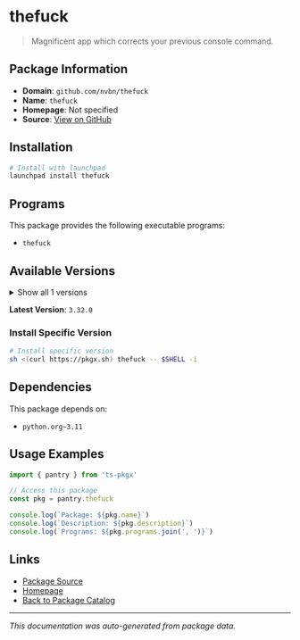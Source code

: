 # thefuck

> Magnificent app which corrects your previous console command.

## Package Information

- **Domain**: `github.com/nvbn/thefuck`
- **Name**: `thefuck`
- **Homepage**: Not specified
- **Source**: [View on GitHub](https://github.com/pkgxdev/pantry/tree/main/projects/github.com/nvbn/thefuck/package.yml)

## Installation

```bash
# Install with launchpad
launchpad install thefuck
```

## Programs

This package provides the following executable programs:

- `thefuck`

## Available Versions

<details>
<summary>Show all 1 versions</summary>

- `3.32.0`

</details>

**Latest Version**: `3.32.0`

### Install Specific Version

```bash
# Install specific version
sh <(curl https://pkgx.sh) thefuck -- $SHELL -i
```

## Dependencies

This package depends on:

- `python.org~3.11`

## Usage Examples

```typescript
import { pantry } from 'ts-pkgx'

// Access this package
const pkg = pantry.thefuck

console.log(`Package: ${pkg.name}`)
console.log(`Description: ${pkg.description}`)
console.log(`Programs: ${pkg.programs.join(', ')}`)
```

## Links

- [Package Source](https://github.com/pkgxdev/pantry/tree/main/projects/github.com/nvbn/thefuck/package.yml)
- [Homepage](#)
- [Back to Package Catalog](../package-catalog.md)

---

*This documentation was auto-generated from package data.*
